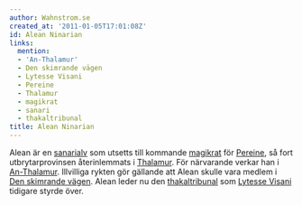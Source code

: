 ```yaml
---
author: Wahnstrom.se
created_at: '2011-01-05T17:01:08Z'
id: Alean Ninarian
links:
  mention:
  - 'An-Thalamur'
  - Den skimrande vägen
  - Lytesse Visani
  - Pereine
  - Thalamur
  - magikrat
  - sanari
  - thakaltribunal
title: Alean Ninarian
---
```


Alean är en [sanarialv] som utsetts till kommande [magikrat] för [Pereine], så fort
utbrytarprovinsen återinlemmats i [Thalamur]. För närvarande verkar han i [An-Thalamur]. Illvilliga
rykten gör gällande att Alean skulle vara medlem i [Den skimrande vägen]. Alean leder nu den
[thakaltribunal] som [Lytesse Visani] tidigare styrde över.

  [sanarialv]: sanari
  [magikrat]: magikrat
  [Pereine]: Pereine
  [Thalamur]: Thalamur
  [An-Thalamur]: An-Thalamur
  [Den skimrande vägen]: Den_skimrande_vägen
  [thakaltribunal]: thakaltribunal
  [Lytesse Visani]: Lytesse_Visani
